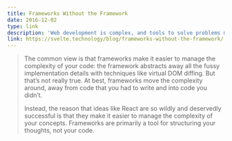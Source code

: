 ```yaml
---
title: Frameworks Without the Framework
date: 2016-12-02
type: link
description: 'Web development is complex, and tools to solve problems might be overcomplicating things.'
link: https://svelte.technology/blog/frameworks-without-the-framework/
---
```

> The common view is that frameworks make it easier to manage the complexity of your code: the framework abstracts away all the fussy implementation details with techniques like virtual DOM diffing. But that’s not really true. At best, frameworks move the complexity around, away from code that you had to write and into code you didn’t.
> 
> Instead, the reason that ideas like React are so wildly and deservedly successful is that they make it easier to manage the complexity of your concepts. Frameworks are primarily a tool for structuring your thoughts, not your code.